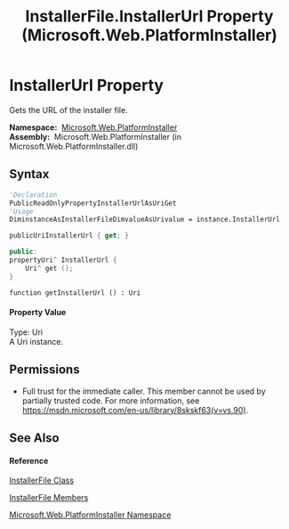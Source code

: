 ﻿---
title: InstallerFile.InstallerUrl Property  (Microsoft.Web.PlatformInstaller)
TOCTitle: InstallerUrl Property
ms:assetid: P:Microsoft.Web.PlatformInstaller.InstallerFile.InstallerUrl
ms:mtpsurl: https://msdn.microsoft.com/en-us/library/microsoft.web.platforminstaller.installerfile.installerurl(v=VS.90)
ms:contentKeyID: 22049718
ms.date: 05/02/2012
mtps_version: v=VS.90
f1_keywords:
- Microsoft.Web.PlatformInstaller.InstallerFile.InstallerUrl
- Microsoft.Web.PlatformInstaller.InstallerFile.get_InstallerUrl
dev_langs:
- CSharp
- JScript
- VB
- c++
api_location:
- Microsoft.Web.PlatformInstaller.dll
api_name:
- Microsoft.Web.PlatformInstaller.InstallerFile.get_InstallerUrl
- Microsoft.Web.PlatformInstaller.InstallerFile.InstallerUrl
api_type:
- Managed
topic_type:
- apiref
- kbSyntax
product_family_name: VS
ROBOTS: INDEX,FOLLOW
---

# InstallerUrl Property

Gets the URL of the installer file.

**Namespace:**  [Microsoft.Web.PlatformInstaller](microsoft-web-platforminstaller-namespace.md)  
**Assembly:**  Microsoft.Web.PlatformInstaller (in Microsoft.Web.PlatformInstaller.dll)

## Syntax

``` vb
'Declaration
PublicReadOnlyPropertyInstallerUrlAsUriGet
'Usage
DiminstanceAsInstallerFileDimvalueAsUrivalue = instance.InstallerUrl
```

``` csharp
publicUriInstallerUrl { get; }
```

``` c++
public:
propertyUri^ InstallerUrl {
    Uri^ get ();
}
```

``` jscript
function getInstallerUrl () : Uri
```

#### Property Value

Type: Uri  
A Uri instance.  

## Permissions

  - Full trust for the immediate caller. This member cannot be used by partially trusted code. For more information, see <https://msdn.microsoft.com/en-us/library/8skskf63(v=vs.90)>.

## See Also

#### Reference

[InstallerFile Class](installerfile-class-microsoft-web-platforminstaller.md)

[InstallerFile Members](installerfile-members-microsoft-web-platforminstaller.md)

[Microsoft.Web.PlatformInstaller Namespace](microsoft-web-platforminstaller-namespace.md)

